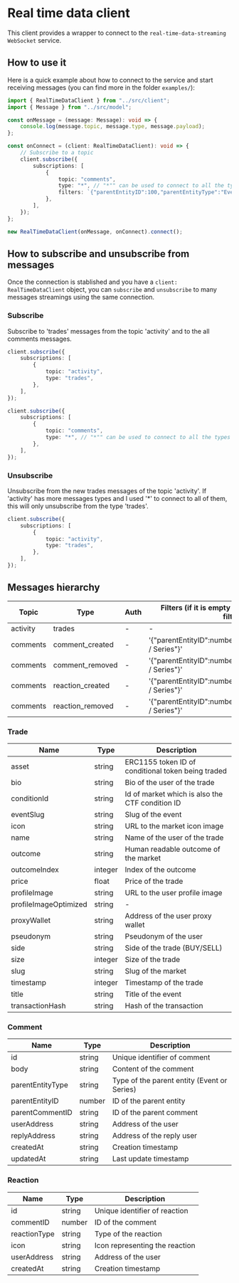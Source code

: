 # Real time data client

This client provides a wrapper to connect to the `real-time-data-streaming` `WebSocket` service.

## How to use it

Here is a quick example about how to connect to the service and start receiving messages (you can find more in the folder `examples/`):

```typescript
import { RealTimeDataClient } from "../src/client";
import { Message } from "../src/model";

const onMessage = (message: Message): void => {
    console.log(message.topic, message.type, message.payload);
};

const onConnect = (client: RealTimeDataClient): void => {
    // Subscribe to a topic
    client.subscribe({
        subscriptions: [
            {
                topic: "comments",
                type: "*", // "*"" can be used to connect to all the types of the topic
                filters: `{"parentEntityID":100,"parentEntityType":"Event"}`,
            },
        ],
    });
};

new RealTimeDataClient(onMessage, onConnect).connect();
```

## How to subscribe and unsubscribe from messages

Once the connection is stablished and you have a `client: RealTimeDataClient` object, you can `subscribe` and `unsubscribe` to many messages streamings using the same connection.

### Subscribe

Subscribe to 'trades' messages from the topic 'activity' and to the all comments messages.

```typescript
client.subscribe({
    subscriptions: [
        {
            topic: "activity",
            type: "trades",
        },
    ],
});

client.subscribe({
    subscriptions: [
        {
            topic: "comments",
            type: "*", // "*"" can be used to connect to all the types of the topic
        },
    ],
});
```

### Unsubscribe

Unsubscribe from the new trades messages of the topic 'activity'. If 'activity' has more messages types and I used '\*' to connect to all of them, this will only unsubscribe from the type 'trades'.

```typescript
client.subscribe({
    subscriptions: [
        {
            topic: "activity",
            type: "trades",
        },
    ],
});
```

## Messages hierarchy

| Topic    | Type             | Auth | Filters (if it is empty the messages won't be filtered)         | Schema   |
| -------- | ---------------- | ---- | --------------------------------------------------------------- | -------- |
| activity | trades           | -    | -                                                               | Trade    |
| comments | comment_created  | -    | '{"parentEntityID":number,"parentEntityType":"Event / Series"}' | Comment  |
| comments | comment_removed  | -    | '{"parentEntityID":number,"parentEntityType":"Event / Series"}' | Comment  |
| comments | reaction_created | -    | '{"parentEntityID":number,"parentEntityType":"Event / Series"}' | Reaction |
| comments | reaction_removed | -    | '{"parentEntityID":number,"parentEntityType":"Event / Series"}' | Reaction |

### Trade

| Name                  | Type    | Description                                        |
| --------------------- | ------- | -------------------------------------------------- |
| asset                 | string  | ERC1155 token ID of conditional token being traded |
| bio                   | string  | Bio of the user of the trade                       |
| conditionId           | string  | Id of market which is also the CTF condition ID    |
| eventSlug             | string  | Slug of the event                                  |
| icon                  | string  | URL to the market icon image                       |
| name                  | string  | Name of the user of the trade                      |
| outcome               | string  | Human readable outcome of the market               |
| outcomeIndex          | integer | Index of the outcome                               |
| price                 | float   | Price of the trade                                 |
| profileImage          | string  | URL to the user profile image                      |
| profileImageOptimized | string  | -                                                  |
| proxyWallet           | string  | Address of the user proxy wallet                   |
| pseudonym             | string  | Pseudonym of the user                              |
| side                  | string  | Side of the trade (BUY/SELL)                       |
| size                  | integer | Size of the trade                                  |
| slug                  | string  | Slug of the market                                 |
| timestamp             | integer | Timestamp of the trade                             |
| title                 | string  | Title of the event                                 |
| transactionHash       | string  | Hash of the transaction                            |

### Comment

| Name             | Type   | Description                                 |
| ---------------- | ------ | ------------------------------------------- |
| id               | string | Unique identifier of comment                |
| body             | string | Content of the comment                      |
| parentEntityType | string | Type of the parent entity (Event or Series) |
| parentEntityID   | number | ID of the parent entity                     |
| parentCommentID  | string | ID of the parent comment                    |
| userAddress      | string | Address of the user                         |
| replyAddress     | string | Address of the reply user                   |
| createdAt        | string | Creation timestamp                          |
| updatedAt        | string | Last update timestamp                       |

### Reaction

| Name         | Type   | Description                    |
| ------------ | ------ | ------------------------------ |
| id           | string | Unique identifier of reaction  |
| commentID    | number | ID of the comment              |
| reactionType | string | Type of the reaction           |
| icon         | string | Icon representing the reaction |
| userAddress  | string | Address of the user            |
| createdAt    | string | Creation timestamp             |
